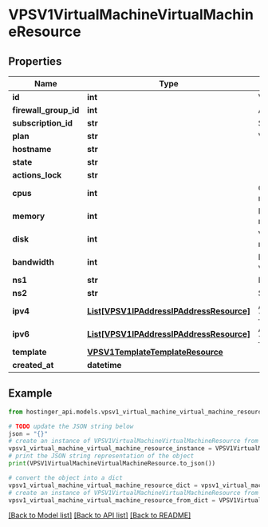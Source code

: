 # VPSV1VirtualMachineVirtualMachineResource


## Properties

Name | Type | Description | Notes
------------ | ------------- | ------------- | -------------
**id** | **int** | Virtual machine ID | [optional] 
**firewall_group_id** | **int** | Active firewall ID, &#x60;null&#x60; if disabled | [optional] 
**subscription_id** | **str** | Subscription ID | [optional] 
**plan** | **str** | VPS plan name | [optional] 
**hostname** | **str** |  | [optional] 
**state** | **str** |  | [optional] 
**actions_lock** | **str** |  | [optional] 
**cpus** | **int** | CPUs count assigned to virtual machine | [optional] 
**memory** | **int** | Memory available to virtual machine (in megabytes) | [optional] 
**disk** | **int** | Virtual machine disk size (in megabytes) | [optional] 
**bandwidth** | **int** | Monthly internet traffic available to virtual machine (in megabytes) | [optional] 
**ns1** | **str** | Primary DNS resolver | [optional] 
**ns2** | **str** | Secondary DNS resolver | [optional] 
**ipv4** | [**List[VPSV1IPAddressIPAddressResource]**](VPSV1IPAddressIPAddressResource.md) | Array of [&#x60;VPS.V1.IPAddress.IPAddressResource&#x60;](#model/vpsv1ipaddressipaddressresource) | [optional] 
**ipv6** | [**List[VPSV1IPAddressIPAddressResource]**](VPSV1IPAddressIPAddressResource.md) | Array of [&#x60;VPS.V1.IPAddress.IPAddressResource&#x60;](#model/vpsv1ipaddressipaddressresource) | [optional] 
**template** | [**VPSV1TemplateTemplateResource**](VPSV1TemplateTemplateResource.md) |  | [optional] 
**created_at** | **datetime** |  | [optional] 

## Example

```python
from hostinger_api.models.vpsv1_virtual_machine_virtual_machine_resource import VPSV1VirtualMachineVirtualMachineResource

# TODO update the JSON string below
json = "{}"
# create an instance of VPSV1VirtualMachineVirtualMachineResource from a JSON string
vpsv1_virtual_machine_virtual_machine_resource_instance = VPSV1VirtualMachineVirtualMachineResource.from_json(json)
# print the JSON string representation of the object
print(VPSV1VirtualMachineVirtualMachineResource.to_json())

# convert the object into a dict
vpsv1_virtual_machine_virtual_machine_resource_dict = vpsv1_virtual_machine_virtual_machine_resource_instance.to_dict()
# create an instance of VPSV1VirtualMachineVirtualMachineResource from a dict
vpsv1_virtual_machine_virtual_machine_resource_from_dict = VPSV1VirtualMachineVirtualMachineResource.from_dict(vpsv1_virtual_machine_virtual_machine_resource_dict)
```
[[Back to Model list]](../README.md#documentation-for-models) [[Back to API list]](../README.md#documentation-for-api-endpoints) [[Back to README]](../README.md)


